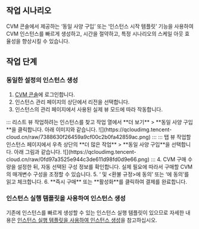 ## 작업 시나리오
CVM 콘솔에서 제공하는 ‘동일 사양 구입’ 또는 ‘인스턴스 시작 템플릿’ 기능을 사용하여 CVM 인스턴스를 빠르게 생성하고, 시간을 절약하고, 특정 시나리오의 스케일 아웃 효율성을 향상시킬 수 있습니다.


## 작업 단계

### 동일한 설정의 인스턴스 생성
1. [CVM 콘솔](https://console.cloud.tencent.com/cvm/instance/index?rid=19)에 로그인합니다.
2. 인스턴스 관리 페이지의 상단에서 리전을 선택합니다.
3. 인스턴스의 관리 페이지에서 사용된 실제 뷰 모드에 따라 작동합니다.
<dx-tabs>
::: 리스트 뷰
작업하려는 인스턴스를 찾고 작업 열에서 **더 보기** > **동일 사양 구입**을 클릭합니다. 아래 이미지와 같습니다.
![](https://qcloudimg.tencent-cloud.cn/raw/7388630f26459a9cf00c2b0fa42859ac.png)
:::
::: 탭 뷰
작업할 인스턴스 페이지에서 우측 상단의 **더 많은 작업** > **동일 사양 구입**을 선택합니다. 아래 그림과 같습니다.
![](https://qcloudimg.tencent-cloud.cn/raw/0fd97a3525e944c3de611d98fd0d9e66.png)
:::
</dx-tabs>
4. CVM 구매 수량을 설정한 뒤, 자동 선택된 구성 정보를 확인합니다.
실제 필요에 따라서 구매할 CVM의 매개변수 구성을 조정할 수 있습니다.
5. ‘<Tencent Cloud 서비스 계약> 및 <환불 규정>에 동의’ 또는 ‘<Tencent Cloud 서비스 계약>에 동의’를 읽고 체크합니다.
6. **즉시 구매** 또는 **활성화**를 클릭하여 결제를 완료합니다.

### 인스턴스 실행 템플릿을 사용하여 인스턴스 생성
기존에 인스턴스를 빠르게 생성할 수 있는 인스턴스 실행 템플릿이 있으므로 자세한 내용은 [인스턴스 실행 템플릿을 사용하여 인스턴스 생성](https://intl.cloud.tencent.com/document/product/213/45221)을 참고하십시오.

